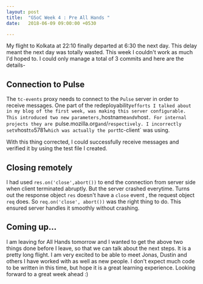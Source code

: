 ```yaml
---
layout: post
title:  "GSoC Week 4 : Pre All Hands "
date:   2018-06-09 09:00:00 +0530

---
```


My flight to Kolkata at 22:10 finally departed at 6:30 the next day. This delay meant the next day was totally wasted. This week I couldn't work as much I'd hoped to. I could only manage a total of 3 commits and here are the details-

## Connection to Pulse

The `tc-events` proxy needs to connect to the `Pulse` server in order to receive messages. One part of the redeployability` efforts I talked about in my blog of the first week, was making this server configurable. This introduced two new parameters, `hostname` and `vhost`. For internal projects they are `pulse.mozilla.org` and `/` respectively. I incorrectly set `vhost` to `5781` which was actually the port `tc-client` was using.

With this thing corrected, I could successfully receive messages and verified it by using the test file I created.

## Closing remotely

I had used `res.on('close',abort())` to end the connection from server side when client terminated abruptly.
But the server crashed everytime. Turns out the response object `res` doesn't have a `close` event , the request object `req` does. So `req.on('close', abort())` was the right thing to do. This ensured server handles it smoothly without crashing.

## Coming up...

I am leaving for All Hands tomorrow and I wanted to get the above two things done before I leave, so that we can talk about the next steps. It is a pretty long flight. I am very excited to be able to meet Jonas, Dustin and others I have worked with as well as new people. I don't expect much code to be written in this time, but hope it is a great learning experience. Looking forward to a great week ahead :)
